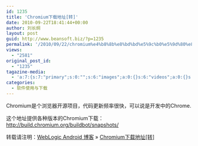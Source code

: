 ```yaml
---
id: 1235
title: 'Chromium下载地址[转]'
date: 2010-09-22T18:41:44+00:00
author: 刘长炯
layout: post
guid: http://www.beansoft.biz/?p=1235
permalink: '/2010/09/22/chromium%e4%b8%8b%e8%bd%bd%e5%9c%b0%e5%9d%80%e8%bd%ac/'
views:
  - "2581"
original_post_id:
  - "1235"
tagazine-media:
  - 'a:7:{s:7:"primary";s:0:"";s:6:"images";a:0:{}s:6:"videos";a:0:{}s:11:"image_count";s:1:"0";s:6:"author";s:8:"27534716";s:7:"blog_id";s:8:"27979815";s:9:"mod_stamp";s:19:"2010-09-22 10:41:44";}'
categories:
  - 软件使用与下载
---
```

Chromium是个浏览器开源项目，代码更新频率很快，可以说是开发中的Chrome.
  
这个地址提供各种版本的Chromium下载：<http://build.chromium.org/buildbot/snapshots/>

转载请注明：[WebLogic Android 博客](http://www.beansoft.biz) &raquo; [Chromium下载地址[转]](http://www.beansoft.biz/2010/09/22/chromium%e4%b8%8b%e8%bd%bd%e5%9c%b0%e5%9d%80%e8%bd%ac/)